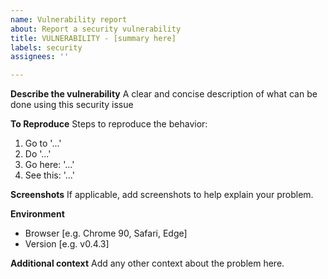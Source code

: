 ```yaml
---
name: Vulnerability report
about: Report a security vulnerability
title: VULNERABILITY - [summary here]
labels: security
assignees: ''

---
```


**Describe the vulnerability**
A clear and concise description of what can be done using this security issue

**To Reproduce**
Steps to reproduce the behavior:
1. Go to '...'
2. Do '...'
3. Go here: '...'
4. See this: '...'

**Screenshots**
If applicable, add screenshots to help explain your problem.

**Environment**
 - Browser [e.g. Chrome 90, Safari, Edge]
 - Version [e.g. v0.4.3]

**Additional context**
Add any other context about the problem here.
